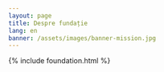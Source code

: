 ```yaml
---
layout: page
title: Despre fundație
lang: en
banner: /assets/images/banner-mission.jpg
---
```


{% include foundation.html %}
